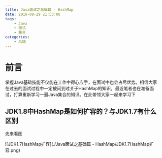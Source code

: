 ```yaml
---
title: Java面试之基础篇 - HashMap
date: 2019-08-29 21:53:08
tags:
    - Java
    - 面试
    - 集合
categories:
    - 后端
---
```


# 前言

掌握Java基础技能不仅能在工作中得心应手，在面试中也会占尽优势。相信大家在过去的面试过程中一定被问到过关于HashMap的知识，最近笔者也在准备面试，打算重新学习一遍Java集合的知识。在此带领大家一起来学习下

## JDK1.8中HashMap是如何扩容的？与JDK1.7有什么区别

先来看图

![JDK1.7HashMap扩容](./Java面试之基础篇 - HashMap/JDK1.7HashMap扩容.png)

